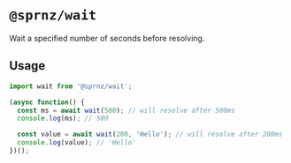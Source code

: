 # `@sprnz/wait`

Wait a specified number of seconds before resolving.

## Usage

```javascript
import wait from '@sprnz/wait';

(async function() {
  const ms = await wait(500); // will resolve after 500ms
  console.log(ms); // 500

  const value = await wait(200, 'Hello'); // will resolve after 200ms
  console.log(value); // 'Hello'
})();
```
